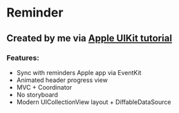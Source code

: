 # Reminder 
## Created by me via [Apple UIKit tutorial](https://developer.apple.com/tutorials/app-dev-training#uikit-essentials)
### Features:
- Sync with reminders Apple app via EventKit
- Animated header progress view
- MVC + Coordinator
- No storyboard
- Modern UICollectionView layout + DiffableDataSource
